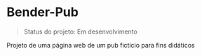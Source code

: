 # Bender-Pub

> Status do projeto: Em desenvolvimento

Projeto de uma página web de um pub fictício para fins didáticos

